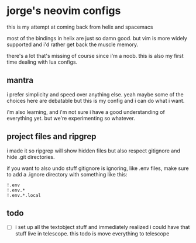 # jorge's neovim configs
this is my attempt at coming back from helix and spacemacs 

most of the bindings in helix are just so damn good. but vim is more widely supported and i'd rather get back the muscle
memory.

there's a lot that's missing of course since i'm a noob. this is also my first time dealing with lua configs.

## mantra
i prefer simplicity and speed over anything else. yeah maybe some of the choices here are debatable but this is my
config and i can do what i want.

i'm also learning, and i'm not sure i have a good understanding of everything yet. but we're experimenting so whatever.

## project files and ripgrep
i made it so ripgrep will show hidden files but also respect gitignore and hide .git directories.

if you want to also undo stuff gitignore is ignoring, like .env files, make sure to add a .ignore directory with
something like this:

```
!.env
!.env.*
!.env.*.local
```

## todo
- [ ] i set up all the textobject stuff and immediately realized i could have that stuff live in telescope. this todo is
  move everything to telescope

